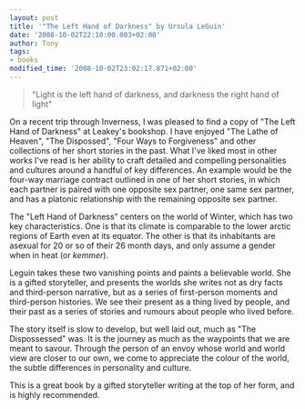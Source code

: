 ```yaml
---
layout: post
title: '"The Left Hand of Darkness" by Ursula LeGuin'
date: '2008-10-02T22:10:00.003+02:00'
author: Tony
tags:
- books
modified_time: '2008-10-02T23:02:17.871+02:00'
---
```


> "Light is the left hand of darkness, and darkness the right hand of light"

On a recent trip through Inverness, I was pleased to find a copy of "The Left
Hand of Darkness" at Leakey's bookshop. I have enjoyed "The Lathe of Heaven",
"The Dispossed", "Four Ways to Forgiveness" and other collections of her short
stories in the past. What I've liked most in other works I've read is her
ability to craft detailed and compelling personalities and cultures around a
handful of key differences. An example would be the four-way marriage contract
outlined in one of her short stories, in which each partner is paired with one
opposite sex partner, one same sex partner, and has a platonic relationship with
the remaining opposite sex partner.

The "Left Hand of Darkness" centers on the world of Winter, which has two key
characteristics. One is that its climate is comparable to the lower arctic
regions of Earth even at its equator. The other is that its inhabitants are
asexual for 20 or so of their 26 month days, and only assume a gender when in
heat (or <span style="font-style:italic;">kemmer</span>).

Leguin takes these two vanishing points and paints a believable world. She is a
gifted storyteller, and presents the worlds she writes not as dry facts and
third-person narrative, but as a series of first-person moments and third-person
histories. We see their present as a thing lived by people, and their past as a
series of stories and rumours about people who lived before.

The story itself is slow to develop, but well laid out, much as "The
Dispossessed" was. It is the journey as much as the waypoints that we are meant
to savour. Through the person of an envoy whose world and world view are closer
to our own, we come to appreciate the colour of the world, the subtle
differences in personality and culture.

This is a great book by a gifted storyteller writing at the top of her form, and
is highly recommended.